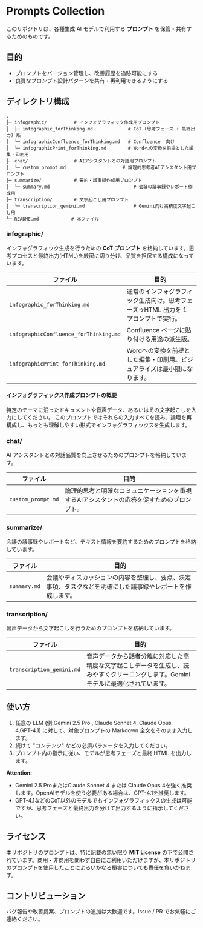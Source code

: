 # Prompts Collection

このリポジトリは、各種生成 AI モデルで利用する **プロンプト** を保管・共有するためのものです。

## 目的

- プロンプトをバージョン管理し、改善履歴を追跡可能にする
- 良質なプロンプト設計パターンを共有・再利用できるようにする

## ディレクトリ構成

```
.
├─ infographic/          # インフォグラフィック作成用プロンプト
│  ├─ infographic_forThinking.md             # CoT (思考フェーズ + 最終出力) 版
│  └─ infographicConfluence_forThinking.md   # Confluence  向け
│  └─ infographicPrint_forThinking.md        # Wordへの変換を前提とした編集・印刷用
├─ chat/                 # AIアシスタントとの対話用プロンプト
│  └─ custom_prompt.md                     # 論理的思考者AIアシスタント用プロンプト
├─ summarize/            # 要約・議事録作成用プロンプト
│  └─ summary.md                               # 会議の議事録やレポート作成用
├─ transcription/        # 文字起こし用プロンプト
│  └─ transcription_gemini.md                  # Gemini向け高精度文字起こし用
└─ README.md            # 本ファイル
```

### infographic/

インフォグラフィック生成を行うための **CoT プロンプト** を格納しています。思考プロセスと最終出力(HTML)を厳密に切り分け、品質を担保する構成になっています。

| ファイル | 目的 |
| --- | --- |
| `infographic_forThinking.md` | 通常のインフォグラフィック生成向け。思考フェーズ→HTML 出力を 1 プロンプトで実行。 |
| `infographicConfluence_forThinking.md` | Confluence ページに貼り付ける用途の派生版。 |
| `infographicPrint_forThinking.md` | Wordへの変換を前提とした編集・印刷用。ビジュアライズは最小限になります。 |

#### インフォグラフィックス作成プロンプトの概要

特定のテーマに沿ったドキュメントや音声データ、あるいはその文字起こしを入力にしてください。
このプロンプトではそれらの入力すべてを読み、論理を再構成し、もっとも理解しやすい形式でインフォグラフィックスを生成します。

### chat/

AI アシスタントとの対話品質を向上させるためのプロンプトを格納しています。

| ファイル | 目的 |
| --- | --- |
| `custom_prompt.md` | 論理的思考と明確なコミュニケーションを重視するAIアシスタントの応答を促すためのプロンプト。 |

### summarize/

会議の議事録やレポートなど、テキスト情報を要約するためのプロンプトを格納しています。

| ファイル | 目的 |
| --- | --- |
| `summary.md` | 会議やディスカッションの内容を整理し、要点、決定事項、タスクなどを明確にした議事録やレポートを作成します。 |

### transcription/

音声データから文字起こしを行うためのプロンプトを格納しています。

| ファイル | 目的 |
| --- | --- |
| `transcription_gemini.md` | 音声データから話者分離に対応した高精度な文字起こしデータを生成し、読みやすくクリーニングします。Geminiモデルに最適化されています。 |

## 使い方

1. 任意の LLM (例:Gemini 2.5 Pro , Claude Sonnet 4, Claude Opus 4,GPT‑4.1) に対して、対象プロンプトの Markdown 全文をそのまま入力します。
2. 続けて "コンテンツ" などの必須パラメータを入力してください。
3. プロンプト内の指示に従い、モデルが思考フェーズと最終 HTML を出力します。

 **Attention:** 
- Gemini 2.5 ProまたはClaude Sonnet 4 または Claude Opus 4を強く推奨します。OpenAIモデルを使う必要がある場合は、GPT-4.1を推奨します。
- GPT-4.1などのCoT以外のモデルでもインフォグラフィックスの生成は可能ですが、思考フェーズと最終出力を分けて出力するように指示してください。

## ライセンス

本リポジトリのプロンプトは、特に記載の無い限り **MIT License** の下で公開されています。商用・非商用を問わず自由にご利用いただけますが、本リポジトリのプロンプトを使用したことによるいかなる損害についても責任を負いかねます。

## コントリビューション

バグ報告や改善提案、プロンプトの追加は大歓迎です。Issue / PR でお気軽にご連絡ください。

